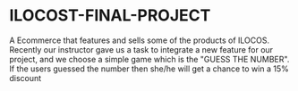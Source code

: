 # ILOCOST-FINAL-PROJECT
A Ecommerce that features and sells some of the products of ILOCOS.
Recently our instructor gave us a task to integrate a new feature for our project, and we choose a simple game which is the "GUESS THE NUMBER". 
If the users  guessed the number then she/he will get a chance to win a 15% discount
